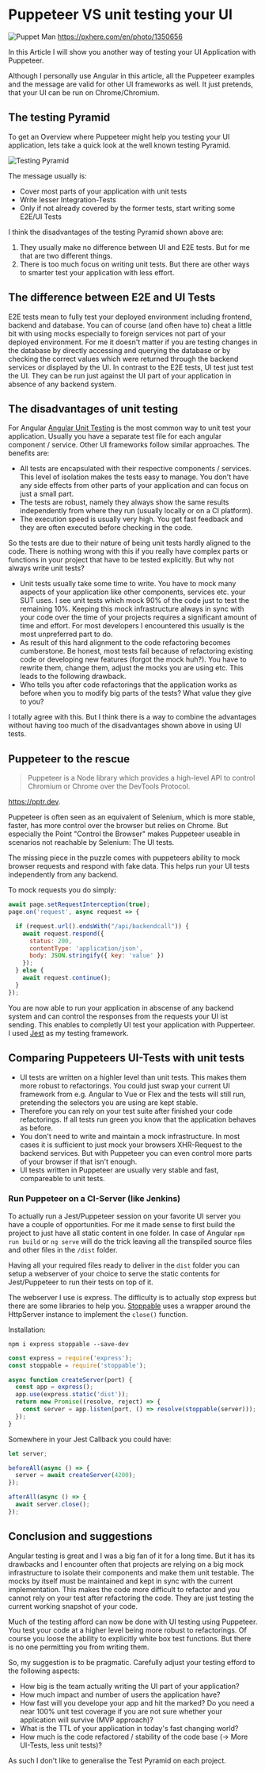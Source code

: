 # Puppeteer VS unit testing your UI

![Puppet Man](puppet_man_human_fighter_robin_hood_doll_puppeteer_acting-1350656.jpg)
https://pxhere.com/en/photo/1350656

In this Article I will show you another way of testing your UI Application with Puppeteer.

Although I personally use Angular in this article, all the Puppeteer examples and the message are valid for other UI frameworks as well.
It just pretends, that your UI can be run on Chrome/Chromium.

## The testing Pyramid

To get an Overview where Puppeteer might help you testing your UI application, lets take a quick look
at the well known testing Pyramid.

![Testing Pyramid](512px-Testing_Pyramid.svg.png)

The message usually is:
* Cover most parts of your application with unit tests
* Write lesser Integration-Tests
* Only if not already covered by the former tests, start writing some E2E/UI Tests

I think the disadvantages of the testing Pyramid shown above are:
1. They usually make no difference between UI and E2E tests. But for me that are two different things.
2. There is too much focus on writing unit tests. But there are other ways to smarter test your application with less effort.

## The difference between E2E and UI Tests
E2E tests mean to fully test your deployed environment including frontend, backend and database. You can of course (and often have to) cheat a little bit with using mocks especially to foreign services not part of your deployed environment.
For me it doesn't matter if you are testing changes in the database by directly accessing and querying the database or by checking the correct values which were returned through the backend services or displayed by the UI.
In contrast to the E2E tests, UI test just test the UI. They can be run just against the UI part of your application in absence of any backend system.

## The disadvantages of unit testing

For Angular [Angular Unit Testing](https://angular.io/guide/testing) is the most common way to unit test your application. Usually you have a separate test file for each angular component / service. Other UI frameworks follow similar approaches. The benefits are:

* All tests are encapsulated with their respective components / services. This level of isolation makes the tests easy to manage. You don't have any side effects from other parts of your application and can focus on just a small part.
* The tests are robust, namely they always show the same results independently from where they run (usually locally or on a CI platform).
* The execution speed is usually very high. You get fast feedback and they are often executed before checking in the code.

So the tests are due to their nature of being unit tests hardly aligned to the code. There is nothing wrong with this if you really have complex parts or functions in your project that have to be tested explicitly.
But why not always write unit tests?

* Unit tests usually take some time to write. You have to mock many aspects of your application like other components, services etc. your SUT uses. I see unit tests which mock 90% of the code just to test the remaining 10%.
  Keeping this mock infrastructure always in sync with your code over the time of your projects requires a significant amount of time and effort. For most developers I encountered this usually is the most unpreferred part to do.
* As result of this hard alignment to the code refactoring becomes cumberstone. Be honest, most tests fail because of refactoring existing code or developing new features (forgot the mock huh?). You have to rewrite them, change them, adjust the mocks you are using etc. This leads to the following drawback.
* Who tells you after code refactorings that the application works as before when you to modify big parts of the tests? What value they give to you?

I totally agree with this. But I think there is a way to combine the advantages without having too much of the disadvantages shown above in using UI tests.

## Puppeteer to the rescue

> Puppeteer is a Node library which provides a high-level API to control Chromium or Chrome over the DevTools Protocol.

https://pptr.dev.

Puppeteer is often seen as an equivalent of Selenium, which is more stable, faster, has more control over the browser but relies on Chrome.
But especially the Point "Control the Browser" makes Puppeteer useable in scenarios not reachable by Selenium: The UI tests.

The missing piece in the puzzle comes with puppeteers ability to mock browser requests and respond with fake data.
This helps run your UI tests independently from any backend.

To mock requests you do simply:

```javascript
await page.setRequestInterception(true);
page.on('request', async request => {

  if (request.url().endsWith("/api/backendcall")) {
    await request.respond({
      status: 200,
      contentType: 'application/json',
      body: JSON.stringify({ key: 'value' })
    });
  } else {
    await request.continue();
  }
});
```

You are now able to run your application in abscense of any backend system and can control the responses from the requests your UI ist sending.
This enables to completly UI test your application with Pupperteer. I used [Jest](https://jestjs.io/) as my testing framework.

## Comparing Puppeteers UI-Tests with unit tests
* UI tests are written on a highler level than unit tests. This makes them more robust to refactorings. You could just swap your current UI framework from e.g. Angular to Vue or Flex and the tests will still run, pretending the selectors you are using are kept stable.
* Therefore you can rely on your test suite after finished your code refactorings. If all tests run green you know that the application behaves as before.
* You don't need to write and maintain a mock infrastructure. In most cases it is sufficient to just mock your browsers XHR-Request to the backend services. But with Puppeteer you can even control more parts of your browser if that isn't enough.
* UI tests written in Puppeteer are usually very stable and fast, compareable to unit tests.


### Run Puppeteer on a CI-Server (like Jenkins)

To actually run a Jest/Puppeteer session on your favorite UI server you have a couple of opportunities.
For me it made sense to first build the project to just have all static content in one folder. In case of Angular `npm run build` or `ng serve` will do the trick leaving all the transpiled source files and other files in the `/dist` folder.

Having all your required files ready to deliver in the `dist` folder you can setup a webserver of your choice
to serve the static contents for Jest/Puppeteer to run their tests on top of it.

The webserver I use is express. The difficulty is to actually stop express but there are some libraries to help you. [Stoppable](https://www.npmjs.com/package/stoppable) uses a wrapper around the HttpServer instance to implement the `close()` function.

Installation:

```
npm i express stoppable --save-dev
```

```javascript
const express = require('express');
const stoppable = require('stoppable');

async function createServer(port) {
  const app = express();
  app.use(express.static('dist'));
  return new Promise((resolve, reject) => {
    const server = app.listen(port, () => resolve(stoppable(server)));
  });
}
```

Somewhere in your Jest Callback you could have:

```javascript
let server;

beforeAll(async () => {
  server = await createServer(4200);
});

afterAll(async () => {
  await server.close();
});
```


## Conclusion and suggestions
Angular testing is great and I was a big fan of it for a long time. But it has its drawbacks and I encounter often that
projects are relying on a big mock infrastructure to isolate their components and make them unit testable. The mocks by itself must be maintained and kept in sync with the current implementation.
This makes the code more difficult to refactor and you cannot rely on your test after refactoring the code. They are just testing the current working snapshot of your code.

Much of the testing afford can now be done with UI testing using Puppeteer. You test your code at a higher level being more robust to refactorings.
Of course you loose the ability to explicitly white box test functions. But there is no one permitting you from writing them.

So, my suggestion is to be pragmatic. Carefully adjust your testing efford to the following aspects:
  * How big is the team actually writing the UI part of your application?
  * How much impact and number of users the application have?
  * How fast will you develope your app and hit the marked? Do you need a near 100% unit test coverage if you are not sure whether your application will survive (MVP approach)?
  * What is the TTL of your application in today's fast changing world?
  * How much is the code refactored / stability of the code base (-> More UI-Tests, less unit tests)?

As such I don't like to generalise the Test Pyramid on each project.
